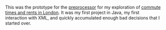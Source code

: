 This was the prototype for the [preprocessor](https://github.com/andyljones/commutes-and-rent-preprocessor) for my exploration of [commute times and rents in London](andyljones.github.io/pages/commutes-and-rent). It was my first project in Java, my first interaction with XML, and quickly accumulated enough bad decisions that I started over.
